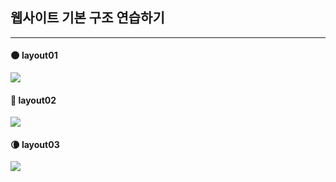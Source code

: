 ## 웹사이트 기본 구조 연습하기

------

#### :new_moon: layout01

![](C:\Users\adminX\Desktop\HTML-BASIC-LAYOUT\layout01.JPG)



#### :new_moon_with_face: layout02

![](C:\Users\adminX\Desktop\HTML-BASIC-LAYOUT\layout02.JPG)



#### :waning_crescent_moon: layout03

![](C:\Users\adminX\Desktop\HTML-BASIC-LAYOUT\layout03.JPG)